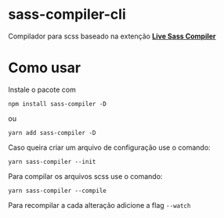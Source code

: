 # sass-compiler-cli

Compilador para scss baseado na extenção **[Live Sass Compiler](https://github.com/ritwickdey/vscode-live-sass-compiler)**

# Como usar

Instale o pacote com

```npm install sass-compiler -D```

ou

```yarn add sass-compiler -D```

Caso queira criar um arquivo de configuração use o comando:

```yarn sass-compiler --init```

Para compilar os arquivos scss use o comando:

```yarn sass-compiler --compile```

Para recompilar a cada alteração adicione a flag `--watch`
